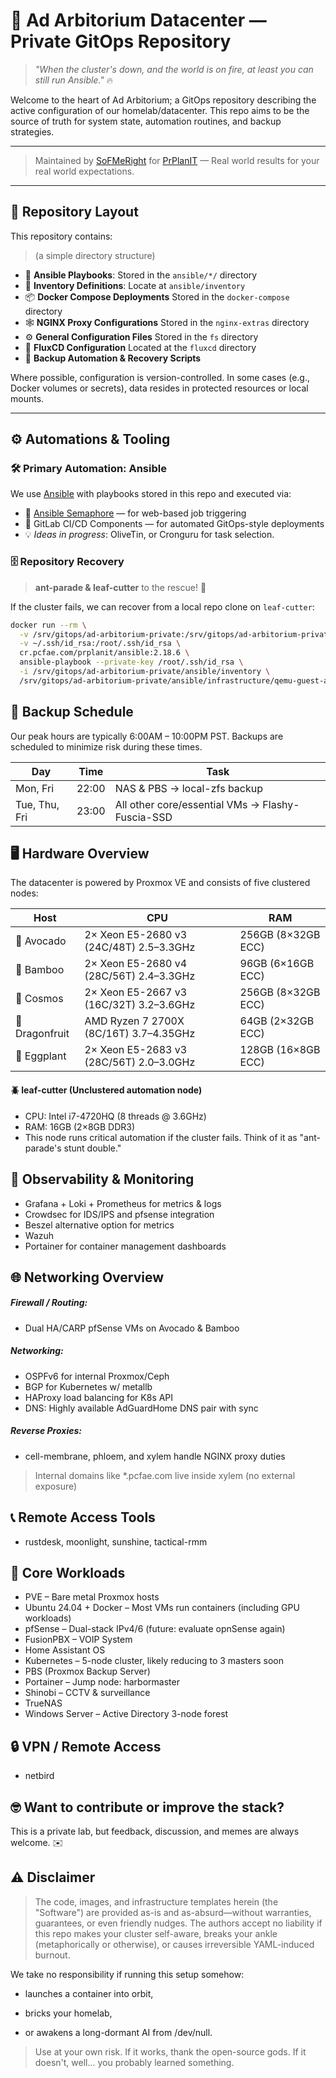 # 🏰 Ad Arbitorium Datacenter — Private GitOps Repository

> _"When the cluster's down, and the world is on fire, at least you can still run Ansible."_ 🔥

Welcome to the heart of Ad Arbitorium; a GitOps repository describing the active configuration of our homelab/datacenter. This repo aims to be the source of truth for system state, automation routines, and backup strategies.


---

> Maintained by [SoFMeRight](https://github.com/sofmeright) for [PrPlanIT](https://prplanit.com) — Real world results for your real world expectations.

---

## 📂 Repository Layout

This repository contains:
> (a simple directory structure)
- 🧪 **Ansible Playbooks**: Stored in the `ansible/*/` directory
- 🐧 **Inventory Definitions**: Locate at `ansible/inventory`
- 📦 **Docker Compose Deployments** Stored in the `docker-compose` directory
- 🕸️ **NGINX Proxy Configurations** Stored in the `nginx-extras` directory
- ⚙️ **General Configuration Files** Stored in the `fs` directory
- 💫 **FluxCD Configuration** Located at the `fluxcd` directory
- 💾 **Backup Automation & Recovery Scripts**

Where possible, configuration is version-controlled. In some cases (e.g., Docker volumes or secrets), data resides in protected resources or local mounts.

---

## ⚙️ Automations & Tooling

### 🛠️ Primary Automation: Ansible

We use [Ansible](https://www.ansible.com/) with playbooks stored in this repo and executed via:

- 🔐 [Ansible Semaphore](https://ansible-semaphore.com/) — for web-based job triggering
- 🐳 GitLab CI/CD Components — for automated GitOps-style deployments
- 💡 *Ideas in progress*: OliveTin, or Cronguru for task selection.

### 🗄️ Repository Recovery

> **ant-parade & leaf-cutter** to the rescue! 🐜

If the cluster fails, we can recover from a local repo clone on `leaf-cutter`:

```bash
docker run --rm \
  -v /srv/gitops/ad-arbitorium-private:/srv/gitops/ad-arbitorium-private \
  -v ~/.ssh/id_rsa:/root/.ssh/id_rsa \
  cr.pcfae.com/prplanit/ansible:2.18.6 \
  ansible-playbook --private-key /root/.ssh/id_rsa \
  -i /srv/gitops/ad-arbitorium-private/ansible/inventory \
  /srv/gitops/ad-arbitorium-private/ansible/infrastructure/qemu-guest-agent-debian.yaml
```
## 📅 Backup Schedule

Our peak hours are typically 6:00AM – 10:00PM PST. Backups are scheduled to minimize risk during these times.

| Day           | Time  | Task                                             |
| ------------- | ----- | ------------------------------------------------ |
| Mon, Fri      | 22:00 | NAS & PBS → local-zfs backup                     |
| Tue, Thu, Fri | 23:00 | All other core/essential VMs → Flashy-Fuscia-SSD |

## 🖥️ Hardware Overview

The datacenter is powered by Proxmox VE and consists of five clustered nodes:

| Host           | CPU                                     | RAM                |
| -------------- | --------------------------------------- | ------------------ |
| 🥑 Avocado     | 2× Xeon E5-2680 v3 (24C/48T) 2.5–3.3GHz | 256GB (8×32GB ECC) |
| 🎍 Bamboo      | 2× Xeon E5-2680 v4 (28C/56T) 2.4–3.3GHz | 96GB (6×16GB ECC)  |
| 🌌 Cosmos      | 2× Xeon E5-2667 v3 (16C/32T) 3.2–3.6GHz | 256GB (8×32GB ECC) |
| 🐉 Dragonfruit | AMD Ryzen 7 2700X (8C/16T) 3.7–4.35GHz  | 64GB (2×32GB ECC)  |
| 🍆 Eggplant    | 2× Xeon E5-2683 v3 (28C/56T) 2.0–3.0GHz | 128GB (16×8GB ECC) |

#### 🪲 leaf-cutter (Unclustered automation node)
- CPU: Intel i7-4720HQ (8 threads @ 3.6GHz)
- RAM: 16GB (2×8GB DDR3)
- This node runs critical automation if the cluster fails. Think of it as "ant-parade's stunt double."

## 🧠 Observability & Monitoring
- Grafana + Loki + Prometheus for metrics & logs
- Crowdsec for IDS/IPS and pfsense integration
- Beszel alternative option for metrics
- Wazuh
- Portainer for container management dashboards

## 🌐 Networking Overview

##### Firewall / Routing: 
- Dual HA/CARP pfSense VMs on Avocado & Bamboo

##### Networking:

- OSPFv6 for internal Proxmox/Ceph
- BGP for Kubernetes w/ metallb
- HAProxy load balancing for K8s API
- DNS: Highly available AdGuardHome DNS pair with sync

##### Reverse Proxies:

- cell-membrane, phloem, and xylem handle NGINX proxy duties
> Internal domains like *.pcfae.com live inside xylem (no external exposure)

## 📞 Remote Access Tools
- rustdesk, moonlight, sunshine, tactical-rmm

## 🧱 Core Workloads
- PVE – Bare metal Proxmox hosts
- Ubuntu 24.04 + Docker – Most VMs run containers (including GPU workloads)
- pfSense – Dual-stack IPv4/6 (future: evaluate opnSense again)
- FusionPBX – VOIP System
- Home Assistant OS
- Kubernetes – 5-node cluster, likely reducing to 3 masters soon
- PBS (Proxmox Backup Server)
- Portainer – Jump node: harbormaster
- Shinobi – CCTV & surveillance
- TrueNAS
- Windows Server – Active Directory 3-node forest

## 🔒 VPN / Remote Access

- netbird

## 🤓 Want to contribute or improve the stack?
This is a private lab, but feedback, discussion, and memes are always welcome. ✉️

## ⚠️ Disclaimer

> The code, images, and infrastructure templates herein (the "Software") are provided as-is and as-absurd—without warranties, guarantees, or even friendly nudges. The authors accept no liability if this repo makes your cluster self-aware, breaks your ankle (metaphorically or otherwise), or causes irreversible YAML-induced burnout.

We take no responsibility if running this setup somehow:

- launches a container into orbit,

- bricks your homelab,

- or awakens a long-dormant AI from /dev/null.

> Use at your own risk. If it works, thank the open-source gods. If it doesn't, well... you probably learned something.